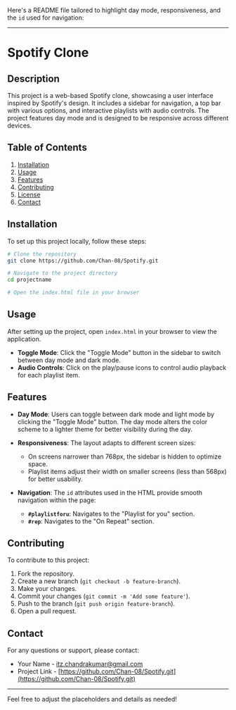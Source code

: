 Here's a README file tailored to highlight day mode, responsiveness, and the `id` used for navigation:

---

# Spotify Clone

## Description

This project is a web-based Spotify clone, showcasing a user interface inspired by Spotify's design. It includes a sidebar for navigation, a top bar with various options, and interactive playlists with audio controls. The project features day mode and is designed to be responsive across different devices.

## Table of Contents

1. [Installation](#installation)
2. [Usage](#usage)
3. [Features](#features)
4. [Contributing](#contributing)
5. [License](#license)
6. [Contact](#contact)

## Installation

To set up this project locally, follow these steps:

```bash
# Clone the repository
git clone https://github.com/Chan-08/Spotify.git

# Navigate to the project directory
cd projectname

# Open the index.html file in your browser
```

## Usage

After setting up the project, open `index.html` in your browser to view the application. 

- **Toggle Mode**: Click the "Toggle Mode" button in the sidebar to switch between day mode and dark mode.
- **Audio Controls**: Click on the play/pause icons to control audio playback for each playlist item.

## Features

- **Day Mode**: Users can toggle between dark mode and light mode by clicking the "Toggle Mode" button. The day mode alters the color scheme to a lighter theme for better visibility during the day.

- **Responsiveness**: The layout adapts to different screen sizes:
  - On screens narrower than 768px, the sidebar is hidden to optimize space.
  - Playlist items adjust their width on smaller screens (less than 568px) for better usability.

- **Navigation**: The `id` attributes used in the HTML provide smooth navigation within the page:
  - **`#playlistforu`**: Navigates to the "Playlist for you" section.
  - **`#rep`**: Navigates to the "On Repeat" section.

## Contributing

To contribute to this project:

1. Fork the repository.
2. Create a new branch (`git checkout -b feature-branch`).
3. Make your changes.
4. Commit your changes (`git commit -m 'Add some feature'`).
5. Push to the branch (`git push origin feature-branch`).
6. Open a pull request.



## Contact

For any questions or support, please contact:

- Your Name - [itz.chandrakumar@gmail.com](mailto:your.email@example.com)
- Project Link - [https://github.com/Chan-08/Spotify.git](https://github.com/Chan-08/Spotify.git)

---

Feel free to adjust the placeholders and details as needed!